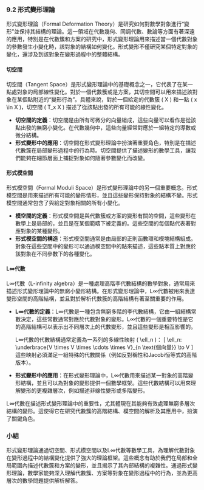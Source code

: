 ### 9.2 形式變形理論

形式變形理論（Formal Deformation Theory）是研究如何對數學對象進行“變形”並保持其結構的理論。這一領域在代數幾何、同調代數、數論等方面有著深遠的應用，特別是在代數簇和方案的研究中，形式變形理論用來描述當一個代數對象的參數發生小變化時，該對象的結構如何變化。形式變形不僅研究某個特定對象的變化，還涉及到該對象在變形過程中的整體結構。

#### 切空間

切空間（Tangent Space）是形式變形理論中的基礎概念之一，它代表了在某一點處對象的局部線性變化。對於一個代數簇或是方案，其切空間可以用來描述該對象在某個點附近的“變形行為”。具體來說，對於一個給定的代數簇 \( X \) 和一點 \( x \in X \)，切空間 \( T_x X \) 描述了從該點出發的所有可能的線性變化。

- **切空間的定義**：切空間是由所有可微分的向量組成，這些向量可以看作是從該點出發的無窮小變化。在代數幾何中，這些向量經常對應於一組特定的導數或微分結構。
- **形式變形中的應用**：切空間在形式變形理論中扮演著重要角色，特別是在描述代數簇在局部變形過程中的行為時。切空間提供了描述變形的數學工具，讓我們能夠在細節層面上捕捉對象如何隨著參數變化而改變。

#### 形式模空間

形式模空間（Formal Moduli Space）是形式變形理論中的另一個重要概念。形式模空間是用來描述所有可能的變形情形，並且這些變形保持對象的結構不變。形式模空間通常包含了與給定對象相關的所有小變化。

- **模空間的定義**：形式模空間是與代數簇或方案的變形有關的空間，這些變形在數學上是局部的，並且是在某個範疇下被定義的。這些空間的每個點代表著對應對象的某種變形。
- **形式模空間的構造**：形式模空間通常是由局部的正則函數環和模塊結構組成。對象在這些空間中的變形可以通過模空間中的點來描述，這些點本質上對應於該對象在不同參數下的各種變化。

#### L∞代數

L∞代數（L-infinity algebra）是一種處理高階李代數結構的數學對象，通常用來描述形式變形理論中的無窮小變形結構。在形式變形理論中，L∞代數被用來表達變形空間的高階結構，並且對於解析代數簇的高階結構有著至關重要的作用。

- **L∞代數的定義**：L∞代數是一種包含無窮多階的李代數結構，它由一組結構常數決定，這些常數通常對應於代數對象的變形。L∞代數的一個重要特性是它的高階結構可以表示出不同層次上的代數變形，並且這些變形是相互影響的。
  
  L∞代數的代數結構通常定義為一系列的多線性映射 \( \ell_n \)：
  \[
  \ell_n: \underbrace{V \times V \times \cdots \times V}_{n \text{個向量}} \to V
  \]
  這些映射必須滿足一組特殊的代數關係（例如反對稱性和Jacobi恒等式的高階版本）。
  
- **形式變形中的應用**：在形式變形理論中，L∞代數用來描述某一對象的高階變形結構，並且可以為對象的變形提供一個數學框架。這些代數結構可以用來理解變形的更複雜層次，例如描述非線性變形或多階變形。

L∞代數在描述形式變形理論中的重要性，尤其體現在其能夠有效處理無窮多層次結構的變形。這使得它在研究代數簇的高階結構、模空間的解析及其應用中，扮演了關鍵角色。

### 小結

形式變形理論通過切空間、形式模空間以及L∞代數等數學工具，為理解代數對象在變形過程中的結構變化提供了強大的理論框架。這些概念有助於我們在局部和全局範圍內描述代數簇和方案的變形，並且揭示了其內部結構的複雜性。通過形式變形理論，數學家能夠深入理解代數簇、方案等對象在變形過程中的行為，並為更高層次的數學問題提供解析解答。